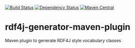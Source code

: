 [![Build Status](https://travis-ci.org/kburger/rdf4j-generator-maven-plugin.svg?branch=develop)](https://travis-ci.org/kburger/rdf4j-generator-maven-plugin)
[![Dependency Status](https://www.versioneye.com/user/projects/5874952d41a6c10047d456f2/badge.svg?style=flat-square)](https://www.versioneye.com/user/projects/5874952d41a6c10047d456f2)
[![Maven Central](https://maven-badges.herokuapp.com/maven-central/com.github.kburger/rdf4j-generator-maven-plugin/badge.svg)](https://maven-badges.herokuapp.com/maven-central/com.github.kburger/rdf4j-generator-maven-plugin)

# rdf4j-generator-maven-plugin
Maven plugin to generate RDF4J style vocabulary classes